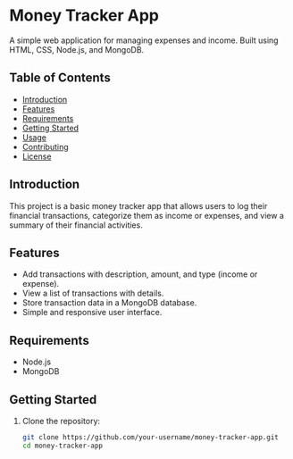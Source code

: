 # Money Tracker App

A simple web application for managing expenses and income. Built using HTML, CSS, Node.js, and MongoDB.

## Table of Contents

- [Introduction](#introduction)
- [Features](#features)
- [Requirements](#requirements)
- [Getting Started](#getting-started)
- [Usage](#usage)
- [Contributing](#contributing)
- [License](#license)

## Introduction

This project is a basic money tracker app that allows users to log their financial transactions, categorize them as income or expenses, and view a summary of their financial activities.

## Features

- Add transactions with description, amount, and type (income or expense).
- View a list of transactions with details.
- Store transaction data in a MongoDB database.
- Simple and responsive user interface.

## Requirements

- Node.js
- MongoDB

## Getting Started

1. Clone the repository:

   ```bash
   git clone https://github.com/your-username/money-tracker-app.git
   cd money-tracker-app
